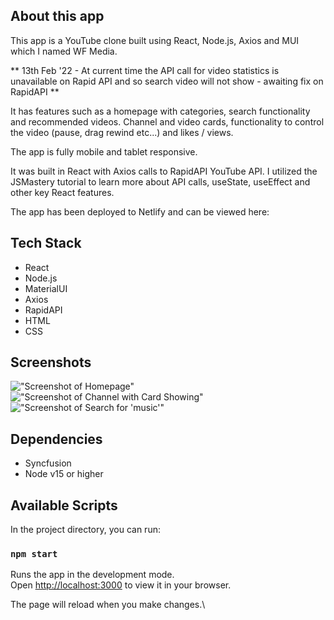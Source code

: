 ## About this app

This app is a YouTube clone built using React, Node.js, Axios and MUI which I named WF Media.


** 13th Feb '22 - At current time the API call for video statistics is unavailable on Rapid API and so search video will not show - awaiting fix on RapidAPI **


It has features such as a homepage with categories, search functionality and recommended videos. Channel and video cards, functionality to control the video (pause, drag rewind etc...) and likes / views.

The app is fully mobile and tablet responsive.

It was built in React with Axios calls to RapidAPI YouTube API.
I utilized the JSMastery tutorial to learn more about API calls, useState, useEffect and other key React features.

The app has been deployed to Netlify and can be viewed here:


## Tech Stack

- React
- Node.js
- MaterialUI
- Axios
- RapidAPI
- HTML
- CSS

## Screenshots

!["Screenshot of Homepage"](https://github.com/will-frankland/youtube_clone/blob/main/docs/homepage.png?raw=true)
!["Screenshot of Channel with Card Showing"](https://github.com/will-frankland/youtube_clone/blob/main/docs/channel-card.png?raw=true)
!["Screenshot of Search for 'music'"](https://github.com/will-frankland/youtube_clone/blob/main/docs/search.png?raw=true)


## Dependencies

- Syncfusion
- Node v15 or higher

## Available Scripts

In the project directory, you can run:

### `npm start`

Runs the app in the development mode.\
Open [http://localhost:3000](http://localhost:3000) to view it in your browser.

The page will reload when you make changes.\



